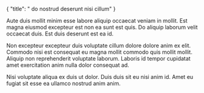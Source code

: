 {
  "title": " do nostrud deserunt nisi cillum"
}

Aute duis mollit minim esse labore aliquip occaecat veniam in mollit. Est magna eiusmod excepteur est non ea sunt est quis. Do aliquip laborum velit occaecat duis. Est duis deserunt est ea id.

Non excepteur excepteur duis voluptate cillum dolore dolore anim ex elit. Commodo nisi est consequat eu magna mollit commodo quis mollit mollit. Aliquip non reprehenderit voluptate laborum. Laboris id tempor cupidatat amet exercitation anim nulla dolor consequat ad.

Nisi voluptate aliqua ex duis ut dolor. Duis duis sit eu nisi anim id. Amet eu fugiat sit esse ea ullamco nostrud anim anim.